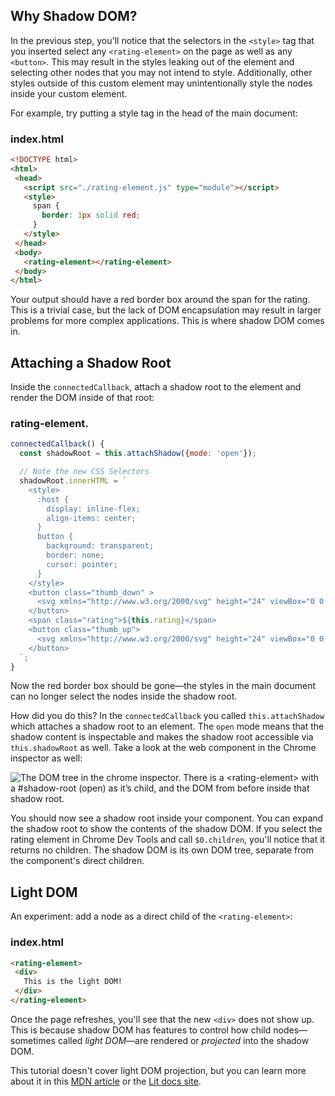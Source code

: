 ## Why Shadow DOM?

In the previous step, you'll notice that the selectors in the `<style>` tag that you inserted select any `<rating-element>` on the page as well as any `<button>`. This may result in the styles leaking out of the element and selecting other nodes that you may not intend to style. Additionally, other styles outside of this custom element may unintentionally style the nodes inside your custom element.

For example, try putting a style tag in the head of the main document:

### index.html

```html
<!DOCTYPE html>
<html>
 <head>
   <script src="./rating-element.js" type="module"></script>
   <style>
     span {
       border: 1px solid red;
     }
   </style>
 </head>
 <body>
   <rating-element></rating-element>
 </body>
</html>
```

Your output should have a red border box around the span for the rating. This is a trivial case, but the lack of DOM encapsulation may result in larger problems for more complex applications. This is where shadow DOM comes in.

## Attaching a Shadow Root

Inside the `connectedCallback`, attach a shadow root to the element and render the DOM inside of that root:

### rating-element.<litdev-code-language-display></litdev-code-language-display>

```js
connectedCallback() {
  const shadowRoot = this.attachShadow({mode: 'open'});

  // Note the new CSS Selectors
  shadowRoot.innerHTML = `
    <style>
      :host {
        display: inline-flex;
        align-items: center;
      }
      button {
        background: transparent;
        border: none;
        cursor: pointer;
      }
    </style>
    <button class="thumb_down" >
      <svg xmlns="http://www.w3.org/2000/svg" height="24" viewBox="0 0 24 24" width="24"><path d="M15 3H6c-.83 0-1.54.5-1.84 1.22l-3.02 7.05c-.09.23-.14.47-.14.73v2c0 1.1.9 2 2 2h6.31l-.95 4.57-.03.32c0 .41.17.79.44 1.06L9.83 23l6.59-6.59c.36-.36.58-.86.58-1.41V5c0-1.1-.9-2-2-2zm4 0v12h4V3h-4z"/></svg>
    </button>
    <span class="rating">${this.rating}</span>
    <button class="thumb_up">
      <svg xmlns="http://www.w3.org/2000/svg" height="24" viewBox="0 0 24 24" width="24"><path d="M1 21h4V9H1v12zm22-11c0-1.1-.9-2-2-2h-6.31l.95-4.57.03-.32c0-.41-.17-.79-.44-1.06L14.17 1 7.59 7.59C7.22 7.95 7 8.45 7 9v10c0 1.1.9 2 2 2h9c.83 0 1.54-.5 1.84-1.22l3.02-7.05c.09-.23.14-.47.14-.73v-2z"/></svg>
    </button>
  `;
}
```

Now the red border box should be gone—the styles in the main document can no longer select the nodes inside the shadow root.

How did you do this? In the `connectedCallback` you called `this.attachShadow` which attaches a shadow root to an element. The `open` mode means that the shadow content is inspectable and makes the shadow root accessible via `this.shadowRoot` as well. Take a look at the web component in the Chrome inspector as well:

<img src="/images/tutorials/wc-to-lit/dom-tree.png" alt="The DOM tree in the chrome inspector. There is a <rating-element> with a #shadow-root (open) as it&rsquo;s child, and the DOM from before inside that shadow root.">

You should now see a shadow root inside your component. You can expand the shadow root to show the contents of the shadow DOM. If you select the rating element in Chrome Dev Tools and call `$0.children`, you'll notice that it returns no children. The shadow DOM is its own DOM tree, separate from the component's direct children.

## Light DOM

An experiment: add a node as a direct child of the `<rating-element>`:

### index.html

```html
<rating-element>
 <div>
   This is the light DOM!
 </div>
</rating-element>
```

Once the page refreshes, you'll see that the new `<div>` does not show up. This is because shadow DOM has features to control how child nodes—sometimes called *light DOM*—are rendered or *projected* into the shadow DOM.

<aside class="info">
This tutorial doesn't cover light DOM projection, but you can learn more about it in this <a href="https://developer.mozilla.org/en-US/docs/Web/Web_Components/Using_templates_and_slots#adding_flexibility_with_slots">MDN article</a> or the <a href="https://lit.dev/docs/components/shadow-dom/#slots">Lit docs site</a>.
</aside>

